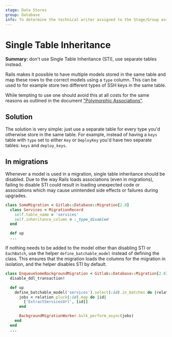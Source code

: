 ```yaml
---
stage: Data Stores
group: Database
info: To determine the technical writer assigned to the Stage/Group associated with this page, see https://about.gitlab.com/handbook/product/ux/technical-writing/#assignments
---
```


# Single Table Inheritance

**Summary:** don't use Single Table Inheritance (STI), use separate tables
instead.

Rails makes it possible to have multiple models stored in the same table and map
these rows to the correct models using a `type` column. This can be used to for
example store two different types of SSH keys in the same table.

While tempting to use one should avoid this at all costs for the same reasons as
outlined in the document ["Polymorphic Associations"](polymorphic_associations.md).

## Solution

The solution is very simple: just use a separate table for every type you'd
otherwise store in the same table. For example, instead of having a `keys` table
with `type` set to either `Key` or `DeployKey` you'd have two separate tables:
`keys` and `deploy_keys`.

## In migrations

Whenever a model is used in a migration, single table inheritance should be disabled.
Due to the way Rails loads associations (even in migrations), failing to disable STI
could result in loading unexpected code or associations which may cause unintended
side effects or failures during upgrades.

```ruby
class SomeMigration < Gitlab::Database::Migration[2.0]
  class Services < MigrationRecord
    self.table_name = 'services'
    self.inheritance_column = :_type_disabled
  end

  def up
  ...
```

If nothing needs to be added to the model other than disabling STI or `EachBatch`,
use the helper `define_batchable_model` instead of defining the class.
This ensures that the migration loads the columns for the migration in isolation,
and the helper disables STI by default.

```ruby
class EnqueueSomeBackgroundMigration < Gitlab::Database::Migration[2.0]
  disable_ddl_transaction!

  def up
    define_batchable_model('services').select(:id).in_batches do |relation|
      jobs = relation.pluck(:id).map do |id|
        ['ExtractServicesUrl', [id]]
      end

      BackgroundMigrationWorker.bulk_perform_async(jobs)
    end
  end
  ...
```
